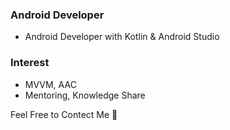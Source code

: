 ### **Android Developer**
* Android Developer with Kotlin & Android Studio
### **Interest**
* MVVM, AAC
* Mentoring, Knowledge Share


Feel Free to Contect Me 🤗
